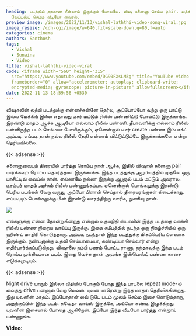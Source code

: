 ```yaml
---
heading: படத்தில் தரமான சீன்லாம் இருக்கும் போலயே. விஷ சுனைனா செம்ம pair. லத்தி
  லேட்டஸ்ட் செம்ம வீடியோ வைரல்.
preview_image: /images/2022/11/13/vishal-laththi-video-song-viral.jpg
image_resize: /cdn-cgi/image/w=640,fit=scale-down,q=80,f=auto
categories: cinema
authors: Santhosh
tags:
  - Vishal
  - Sunaina
  - Video
title: vishal-laththi-video-viral
code: <iframe width="560" height="315"
  src="https://www.youtube.com/embed/DG90FXsLM3g" title="YouTube video player"
  frameborder="0" allow="accelerometer; autoplay; clipboard-write;
  encrypted-media; gyroscope; picture-in-picture" allowfullscreen></iframe>
date: 2022-11-13 18:59:56 +0530
---
```



விஷாலின் லத்தி படத்துக்கு என்னச்சுன்னே தெர்ல, அப்போப்போ வந்து ஒரு பாட்டு இல்ல மேக்கிங் இல்ல எதாவது டீசர் மட்டும் ரிலீஸ் பண்ணிட்டு போயிட்டு இருக்காங்க. இரண்டு மாதம் ஆச்சு ஆடியோ எல்லாம் ரிலீஸ் பண்ணி. தீபாவளிக்கு எல்லாம் ரிலீஸ் பன்னிருந்த படம் செம்மயா போயிருக்கும், ஏனென்றால் டீசர் create பண்ண இம்பாக்ட் அப்படி. எப்படி தான் நல்ல ரிலீஸ் தேதி எல்லாம் விட்டுட்டுட்டே இருக்காங்களே என்று தெரியவில்லை. 

{{< adsense >}}

சுனைனாவையும் திரையில் பார்த்து ரொம்ப நாள் ஆச்சு, இதில் விஷால் சுனைனா pair பார்க்கவும் ரொம்ப எதார்த்தமா இருக்காங்க. இந்த படத்துக்கு ஆரம்பத்தில் முதலே ஒரு பாசிட்டிவ் வைப்ஸ் தான். எல்லாமே நல்லா இருக்கு ஆனால் படம் மட்டும் அவரால. டிசம்பர் மாதம் அச்சும் ரிலீஸ் பண்ணுங்கப்பா. ஏனென்றால் பொங்கலுக்கு இரண்டு பெரிய படங்கள் வேற வருது, அப்போ பிளான் செய்தால் திரையரங்குகள் கிடைக்காது. எப்படியும் பொங்கலுக்கு பின் இரண்டு வாரத்திற்கு வாரிசு, துணிவு தான். 

![](/images/2022/11/13/vishal-laththi-video-song-viral-2-.jpg)

எங்களுக்கு என்ன தோன்றுகின்றது என்றால் உதயநிதி ஸ்டாலின் இந்த படத்தை வாங்கி ரிலீஸ் பண்ண நிறைய வாய்ப்பு இருக்கு. இதை சமீபத்தில் நடந்த ஒரு நிகழ்ச்சியில்  ஒரு ஹிண்ட் மாதிரி கொடுத்தாரு. அப்படி நடந்தால் இந்த படத்துக்கு மிகப்பெரிய ப்ளஸாக இருக்கும். நண்பனுக்கு உதவி செய்யாமையா, கண்டிப்பா செய்வார் என்று எதிர்பார்க்கப்படுகிறது. விஷாலை நம்பி பணம் போட்ட ராணா, நந்தாவுக்கு இந்த படம் ரொம்ப முக்கியமான படம். இதை வெச்சு தான் அவங்க இன்வெஸ்ட் பண்ண காசை எடுக்கமுடியும்.

{{< adsense >}}

Night drive யாரும் இல்லா வீதியில் போகும் போது இந்த பாடலை repeat mode-ல் வைத்து drive பன்னால் வேற லெவல். யுவன் யாரென்று இந்த மாதம் தெரிவிக்கின்றது. இது யுவனின் மாதம். இப்போதான் லவ் டுடே படம் மூலம் செம்ம இசை கொடுத்தாரு, அதற்குப்பின் இந்த படம். சுவேதா வாய்ஸ் இருக்கே, அய்யோ சுண்டி இழுக்கிறது. யுவனின் இசையால் போதை ஆகிறேன். இப்போ இந்த வீடியோ பார்த்து என்ஜாய் பண்ணுங்க.  

**V﻿ideo:**